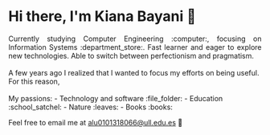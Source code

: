 # Hi there, I'm Kiana Bayani :wave:

<div style="text-align: justify">Currently studying Computer Engineering :computer:, focusing on Information Systems :department_store:. Fast learner and eager to explore new technologies. Able to switch between perfectionism and pragmatism.</div>
<br>
<div style="text-align justify">A few years ago I realized that I wanted to focus my efforts on being useful. For this reason, </div>
<br>
My passions:
- Technology and software :file_folder:
- Education :school_satchel:
- Nature :leaves:
- Books :books:



Feel free to email me at alu0101318066@ull.edu.es :email:

<!---
alu0101318066/alu0101318066 is a ✨ special ✨ repository because its `README.md` (this file) appears on your GitHub profile.
You can click the Preview link to take a look at your changes.
--->
